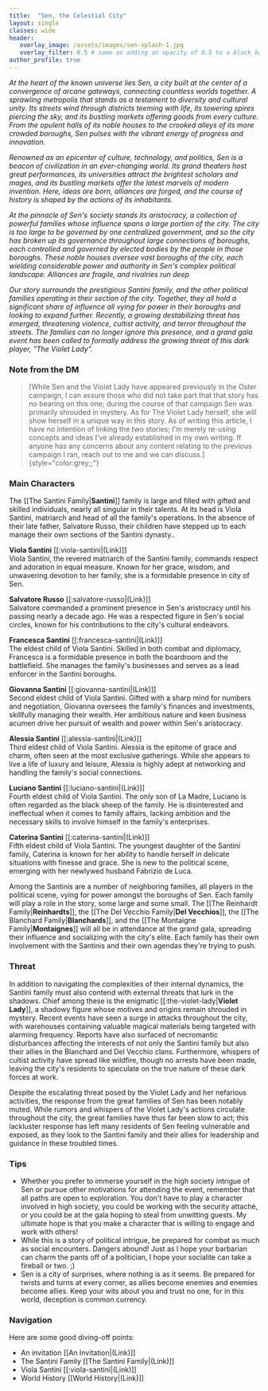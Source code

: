 ```yaml
---
title:  "Sen, the Celestial City"
layout: single
classes: wide
header:
   overlay_image: /assets/images/sen-splash-1.jpg
   overlay_filter: 0.5 # same as adding an opacity of 0.5 to a black background
author_profile: true
---
```


*At the heart of the known universe lies Sen, a city built at the center
of a convergence of arcane gateways, connecting countless worlds
together. A sprawling metropolis that stands as a testament to diversity
and cultural unity. Its streets wind through districts teeming with
life, its towering spires piercing the sky, and its bustling markets
offering goods from every culture. From the opulent halls of its noble
houses to the crooked alleys of its more crowded boroughs, Sen pulses
with the vibrant energy of progress and innovation.*

*Renowned as an epicenter of culture, technology, and politics, Sen is a
beacon of civilization in an ever-changing world. Its grand theaters
host great performances, its universities attract the brightest scholars
and mages, and its bustling markets offer the latest marvels of modern
invention. Here, ideas are born, alliances are forged, and the course of
history is shaped by the actions of its inhabitants.*

*At the pinnacle of Sen's society stands its aristocracy, a collection of
powerful families whose influence spans a large portion of the city. The
city is too large to be governed by one centralized government, and so
the city has broken up its governance throughout large connections of
boroughs, each controlled and governed by elected bodies by the people
in those boroughs. These noble houses oversee vast boroughs of the city,
each wielding considerable power and authority in Sen's complex
political landscape. Alliances are fragile, and rivalries run deep*

*Our story surrounds the prestigious Santini family, and the other
political families operating in their section of the city. Together,
they all hold a significant share of influence all vying for power in
their boroughs and looking to expand further. Recently, a growing
destabilizing threat has emerged, threatening violence, cultist
activity, and terror throughout the streets. The families can no longer
ignore this presence, and a grand gala event has been called to formally
address the growing threat of this dark player, "The Violet Lady".*

### **Note from the DM**

> [While Sen and the Violet Lady have appeared previously in the Oster
> campaign, I can assure those who did not take part that that story has
> no bearing on this one; during the course of that campaign Sen was
> primarily shrouded in mystery. As for The Violet Lady herself, she
> will show herself in a unique way in this story. As of writing this
> article, I have no intention of linking the two stories; I'm merely
> re-using concepts and ideas I've already established in my own
> writing. If anyone has any concerns about any content relating to the
> previous campaign I ran, reach out to me and we can
> discuss.]{style="color:grey;;"}

### **Main Characters**

The \[\[The Santini Family\|**Santini**\]\] family is large and filled
with gifted and skilled individuals, nearly all singular in their
talents. At its head is Viola Santini, matriarch and head of all the
family's operations. In the absence of their late father, Salvatore
Russo, their children have stepped up to each manage their own sections
of the Santini dynasty..

**Viola Santini** \[\[:viola-santini\|(Link)\]\]\
Viola Santini, the revered matriarch of the Santini family, commands
respect and adoration in equal measure. Known for her grace, wisdom, and
unwavering devotion to her family, she is a formidable presence in city
of Sen.

**Salvatore Russo** \[\[:salvatore-russo\|(Link)\]\]\
Salvatore commanded a prominent presence in Sen's aristocracy until his
passing nearly a decade ago. He was a respected figure in Sen's social
circles, known for his contributions to the city's cultural endeavors.

**Francesca Santini** \[\[:francesca-santini\|(Link)\]\]\
The eldest child of Viola Santini. Skilled in both combat and diplomacy,
Francesca is a formidable presence in both the boardroom and the
battlefield. She manages the family's businesses and serves as a lead
enforcer in the Santini boroughs.

**Giovanna Santini** \[\[:giovanna-santini\|(Link)\]\]\
Second eldest child of Viola Santini. Gifted with a sharp mind for
numbers and negotiation, Giovanna oversees the family's finances and
investments, skillfully managing their wealth. Her ambitious nature and
keen business acumen drive her pursuit of wealth and power within Sen's
aristocracy.

**Alessia Santini** \[\[:alessia-santini\|(Link)\]\]\
Third eldest child of Viola Santini. Alessia is the epitome of grace and
charm, often seen at the most exclusive gatherings. While she appears to
live a life of luxury and leisure, Alessia is highly adept at networking
and handling the family's social connections.

**Luciano Santini** \[\[:luciano-santini\|(Link)\]\]\
Fourth eldest child of Viola Santini. The only son of La Madre, Luciano
is often regarded as the black sheep of the family. He is disinterested
and ineffectual when it comes to family affairs, lacking ambition and
the necessary skills to involve himself in the family's enterprises.

**Caterina Santini** \[\[:caterina-santini\|(Link)\]\]\
Fifth eldest child of Viola Santini. The youngest daughter of the
Santini family, Caterina is known for her ability to handle herself in
delicate situations with finesse and grace. She is new to the political
scene, emerging with her newlywed husband Fabrizio de Luca.

Among the Santinis are a number of neighboring families, all players in
the political scene, vying for power amongst the boroughs of Sen. Each
family will play a role in the story, some large and some small. The
\[\[The Reinhardt Family\|**Reinhardts**\]\], the \[\[The Del Vecchio
Family\|**Del Vecchios**\]\], the \[\[The Blanchard
Family\|**Blanchards**\]\], and the \[\[The Montaigne
Family\|**Montaignes**\]\] will all be in attendance at the grand gala,
spreading their influence and socializing with the city's elite. Each
family has their own involvement with the Santinis and their own agendas
they're trying to push.

### **Threat**

In addition to navigating the complexities of their internal dynamics,
the Santini family must also contend with external threats that lurk in
the shadows. Chief among these is the enigmatic
\[\[:the-violet-lady\|**Violet Lady**\]\], a shadowy figure whose
motives and origins remain shrouded in mystery. Recent events have seen
a surge in attacks throughout the city, with warehouses containing
valuable magical materials being targeted with alarming frequency.
Reports have also surfaced of necromantic disturbances affecting the
interests of not only the Santini family but also their allies in the
Blanchard and Del Vecchio clans. Furthermore, whispers of cultist
activity have spread like wildfire, though no arrests have been made,
leaving the city's residents to speculate on the true nature of these
dark forces at work.

Despite the escalating threat posed by the Violet Lady and her nefarious
activities, the response from the great families of Sen has been notably
muted. While rumors and whispers of the Violet Lady's actions circulate
throughout the city, the great families have thus far been slow to act;
this lackluster response has left many residents of Sen feeling
vulnerable and exposed, as they look to the Santini family and their
allies for leadership and guidance in these troubled times.

### **Tips**

-   Whether you prefer to immerse yourself in the high society intrigue
    of Sen or pursue other motivations for attending the event, remember
    that all paths are open to exploration. You don't have to play a
    character involved in high society, you could be working with the
    security attaché, or you could be at the gala hoping to steal from
    unwitting guests. My ultimate hope is that you make a character that
    is willing to engage and work with others!
-   While this is a story of political intrigue, be prepared for combat
    as much as social encounters. Dangers abound! Just as I hope your
    barbarian can charm the pants off of a politician, I hope your
    socialite can take a fireball or two. ;)
-   Sen is a city of surprises, where nothing is as it seems. Be
    prepared for twists and turns at every corner, as allies become
    enemies and enemies become allies. Keep your wits about you and
    trust no one, for in this world, deception is common currency.

### **Navigation**

Here are some good diving-off points:

-   An invitation \[\[An Invitation\|(Link)\]\]
-   The Santini Family \[\[The Santini Family\|(Link)\]\]
-   Viola Santini \[\[:viola-santini\|(Link)\]\]
-   World History \[\[World History\|(Link)\]\]

